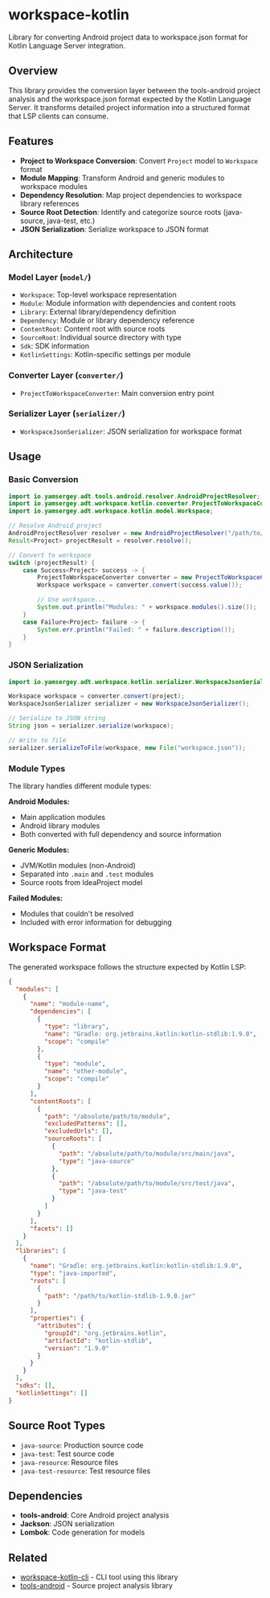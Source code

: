 # workspace-kotlin

Library for converting Android project data to workspace.json format for Kotlin Language Server integration.

## Overview

This library provides the conversion layer between the tools-android project analysis and the workspace.json format expected by the Kotlin Language Server. It transforms detailed project information into a structured format that LSP clients can consume.

## Features

- **Project to Workspace Conversion**: Convert `Project` model to `Workspace` format
- **Module Mapping**: Transform Android and generic modules to workspace modules
- **Dependency Resolution**: Map project dependencies to workspace library references
- **Source Root Detection**: Identify and categorize source roots (java-source, java-test, etc.)
- **JSON Serialization**: Serialize workspace to JSON format

## Architecture

### Model Layer (`model/`)

- `Workspace`: Top-level workspace representation
- `Module`: Module information with dependencies and content roots
- `Library`: External library/dependency definition
- `Dependency`: Module or library dependency reference
- `ContentRoot`: Content root with source roots
- `SourceRoot`: Individual source directory with type
- `Sdk`: SDK information
- `KotlinSettings`: Kotlin-specific settings per module

### Converter Layer (`converter/`)

- `ProjectToWorkspaceConverter`: Main conversion entry point

### Serializer Layer (`serializer/`)

- `WorkspaceJsonSerializer`: JSON serialization for workspace format

## Usage

### Basic Conversion

```java
import io.yamsergey.adt.tools.android.resolver.AndroidProjectResolver;
import io.yamsergey.adt.workspace.kotlin.converter.ProjectToWorkspaceConverter;
import io.yamsergey.adt.workspace.kotlin.model.Workspace;

// Resolve Android project
AndroidProjectResolver resolver = new AndroidProjectResolver("/path/to/project");
Result<Project> projectResult = resolver.resolve();

// Convert to workspace
switch (projectResult) {
    case Success<Project> success -> {
        ProjectToWorkspaceConverter converter = new ProjectToWorkspaceConverter();
        Workspace workspace = converter.convert(success.value());

        // Use workspace...
        System.out.println("Modules: " + workspace.modules().size());
    }
    case Failure<Project> failure -> {
        System.err.println("Failed: " + failure.description());
    }
}
```

### JSON Serialization

```java
import io.yamsergey.adt.workspace.kotlin.serializer.WorkspaceJsonSerializer;

Workspace workspace = converter.convert(project);
WorkspaceJsonSerializer serializer = new WorkspaceJsonSerializer();

// Serialize to JSON string
String json = serializer.serialize(workspace);

// Write to file
serializer.serializeToFile(workspace, new File("workspace.json"));
```

### Module Types

The library handles different module types:

**Android Modules:**
- Main application modules
- Android library modules
- Both converted with full dependency and source information

**Generic Modules:**
- JVM/Kotlin modules (non-Android)
- Separated into `.main` and `.test` modules
- Source roots from IdeaProject model

**Failed Modules:**
- Modules that couldn't be resolved
- Included with error information for debugging

## Workspace Format

The generated workspace follows the structure expected by Kotlin LSP:

```json
{
  "modules": [
    {
      "name": "module-name",
      "dependencies": [
        {
          "type": "library",
          "name": "Gradle: org.jetbrains.kotlin:kotlin-stdlib:1.9.0",
          "scope": "compile"
        },
        {
          "type": "module",
          "name": "other-module",
          "scope": "compile"
        }
      ],
      "contentRoots": [
        {
          "path": "/absolute/path/to/module",
          "excludedPatterns": [],
          "excludedUrls": [],
          "sourceRoots": [
            {
              "path": "/absolute/path/to/module/src/main/java",
              "type": "java-source"
            },
            {
              "path": "/absolute/path/to/module/src/test/java",
              "type": "java-test"
            }
          ]
        }
      ],
      "facets": []
    }
  ],
  "libraries": [
    {
      "name": "Gradle: org.jetbrains.kotlin:kotlin-stdlib:1.9.0",
      "type": "java-imported",
      "roots": [
        {
          "path": "/path/to/kotlin-stdlib-1.9.0.jar"
        }
      ],
      "properties": {
        "attributes": {
          "groupId": "org.jetbrains.kotlin",
          "artifactId": "kotlin-stdlib",
          "version": "1.9.0"
        }
      }
    }
  ],
  "sdks": [],
  "kotlinSettings": []
}
```

## Source Root Types

- `java-source`: Production source code
- `java-test`: Test source code
- `java-resource`: Resource files
- `java-test-resource`: Test resource files

## Dependencies

- **tools-android**: Core Android project analysis
- **Jackson**: JSON serialization
- **Lombok**: Code generation for models

## Related

- [workspace-kotlin-cli](../workspace-kotlin-cli/README.md) - CLI tool using this library
- [tools-android](../tools-android/README.md) - Source project analysis library
